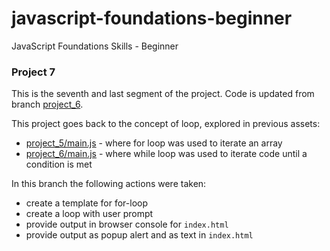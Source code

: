 # javascript-foundations-beginner
JavaScript Foundations Skills - Beginner

### Project 7
This is the seventh and last segment of the project. Code is updated from branch [project_6](https://github.com/apa017/javascript-foundations-beginner/tree/project_6). 

This project goes back to the concept of loop, explored in previous assets:
- [project_5/main.js](https://github.com/apa017/javascript-foundations-beginner/blob/project_5/main.js) - where for loop was used to iterate an array
- [project_6/main.js](https://github.com/apa017/javascript-foundations-beginner/blob/project_6/main.js) - where while loop was used to iterate code until a condition is met

In this branch the following actions were taken:
- create a template for for-loop
- create a loop with user prompt
- provide output in browser console for `index.html`
- provide output as popup alert and as text in `index.html`


